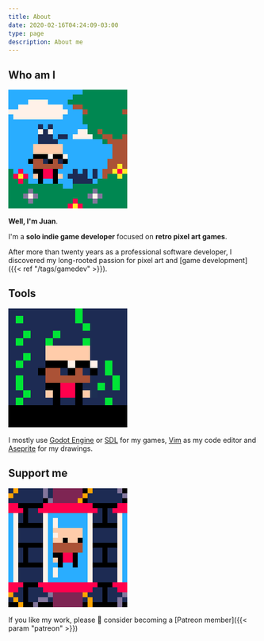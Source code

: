```yaml
---
title: About
date: 2020-02-16T04:24:09-03:00
type: page
description: About me
---
```


## Who am I

![With Cats](with_cats.gif)

**Well, I'm Juan**.

I'm a **solo indie game developer** focused on **retro pixel art games**.

After more than twenty years as a professional software developer, I discovered my long-rooted passion for pixel art and [game development]({{< ref "/tags/gamedev" >}}).

## Tools

![Matrix](matrix.gif)

I mostly use [Godot Engine](https://godotengine.org) or [SDL](https://libsdl.org) for my games, [Vim](https://vim.org) as my code editor and [Aseprite](https://aseprite.org) for my drawings.

## Support me

![Rotating](rotating.gif)

If you like my work, please :pray: consider becoming a [Patreon member]({{< param "patreon" >}})
